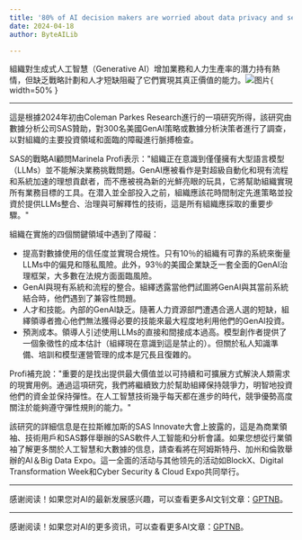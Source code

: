 ```yaml
---
title: '80% of AI decision makers are worried about data privacy and security'
date: 2024-04-18
author: ByteAILib

---
```


組織對生成式人工智慧（Generative AI）增加業務和人力生產率的潛力持有熱情，但缺乏戰略計劃和人才短缺阻礙了它們實現其真正價值的能力。![图片](https://www.artificialintelligence-news.com/wp-content/uploads/sites/9/2024/04/matthew-henry-fPxOowbR6ls-unsplash.jpg){ width=50% }

---
這是根據2024年初由Coleman Parkes Research進行的一項研究所得，該研究由數據分析公司SAS贊助，對300名美國GenAI策略或數據分析決策者進行了調查，以對組織的主要投資領域和面臨的障礙進行脈搏檢查。

SAS的戰略AI顧問Marinela Profi表示："組織正在意識到僅僅擁有大型語言模型（LLMs）並不能解決業務挑戰問題。GenAI應被看作是對超級自動化和現有流程和系統加速的理想貢獻者，而不應被視為新的光鮮亮眼的玩具，它將幫助組織實現所有業務目標的工具。在潜入並全部投入之前，組織應該花時間制定先進策略並投資於提供LLMs整合、治理與可解釋性的技術，這是所有組織應採取的重要步驟。"

組織在實施的四個關鍵領域中遇到了障礙：
- 提高對數據使用的信任度並實現合規性。只有10％的組織有可靠的系統來衡量LLMs中的偏見和隱私風險。此外，93％的美國企業缺乏一套全面的GenAI治理框架，大多數在法規方面面臨風險。
- GenAI與現有系統和流程的整合。組繹透露當他們試圖將GenAI與其當前系統結合時，他們遇到了兼容性問題。
- 人才和技能。內部的GenAI缺乏。隨著人力資源部門遭遇合適人選的短缺，組繹領導者擔心他們無法獲得必要的技能來最大程度地利用他們的GenAI投資。
- 預測成本。領導人引述使用LLMs的直接和間接成本過高。模型創作者提供了一個象徵性的成本估計（組繹現在意識到這是禁止的）。但關於私人知識準備、培訓和模型運營管理的成本是冗長且復雜的。

Profi補充說："重要的是找出提供最大價值並以可持續和可擴展方式解決人類需求的現實用例。通過這項研究，我們將繼續致力於幫助組繹保持競爭力，明智地投資他們的資金並保持彈性。在人工智慧技術幾乎每天都在進步的時代，競爭優勢高度關注於能夠遵守彈性規則的能力。"

該研究的詳細信息是在拉斯維加斯的SAS Innovate大會上披露的，這是為商業領袖、技術用戶和SAS夥伴舉辦的SAS軟件人工智能和分析會議。如果您想從行業領袖了解更多關於人工智慧和大數據的信息，請查看將在阿姆斯特丹、加州和倫敦舉辦的AI＆Big Data Expo。這一全面的活动与其他领先的活动如BlockX、Digital Transformation Week和Cyber Security & Cloud Expo共同举行。


---
感谢阅读！如果您对AI的最新发展感兴趣，可以查看更多AI文钊文章：[GPTNB](https://gptnb.com)。


---
感谢阅读！如果您对AI的更多资讯，可以查看更多AI文章：[GPTNB](https://gptnb.com)。